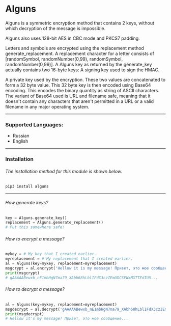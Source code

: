 # Alguns

Alguns is a symmetric encryption method that contains 2 keys, without which decryption of the message is impossible.

Alguns also uses 128-bit AES in CBC mode and PKCS7 padding. 

Letters and symbols are encrypted using the replacement method generate_replacement. A replacement character for a letter consists of [randomSymbol, randomNumber(0,99), randomSymbol, randomNumber(0,99)].
A Alguns key as returned by the generate_key actually contains two 16-byte keys:
A signing key used to sign the HMAC.

A private key used by the encryption.
These two values are concatenated to form a 32 byte value. This 32 byte key is then encoded using Base64 encoding. This encodes the binary quantity as string of ASCII characters. The variant of Base64 used is URL and filename safe, meaning that it doesn't contain any characters that aren't permitted in a URL or a valid filename in any major operating system.

-------------------------

### Supported Languages:
- Russian
- English

-------------------------

### Installation

###### The installation method for this module is shown below.

`pip3 install alguns`

-------------------------

###### How generate keys?
```python
key = Alguns.generate_key()
replacement = Alguns.generate_replacement()
# Put this somewhere safe!
```

###### How to encrypt a message?

```python
mykey = # My key that I created earlier.
myreplacement = # My replacement that I created earlier.
al = Alguns(key=mykey, replacement=myreplacement)
msgcrypt = al.encrypt('Hellow it is my message! Привет, это мое сообщение...')
print(msgcrypt)
# gAAAAABewxb_nE1mbHgN7ma79_XAbh68hLblIFdX3czIEmUDCSFWxMXTTEdIU5...
```

###### How to decrypt a message?

```python
al = Alguns(key=mykey, replacement=myreplacement)
msgdecrypt = al.decrypt('gAAAAABewxb_nE1mbHgN7ma79_XAbh68hLblIFdX3czIEmUDCSFWxMXTTEdIU5...')
print(msgdecrypt)
# Hellow it's my message! Привет, это мое сообщение...
